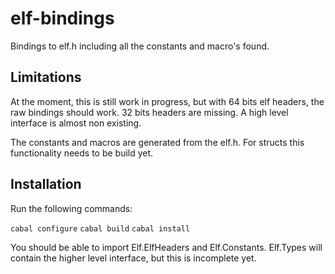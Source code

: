 # elf-bindings

Bindings to elf.h including all the constants and macro's found. 

## Limitations  

At the moment, this is still work in progress, but with 64 bits elf headers, the raw bindings should work. 
32 bits headers are missing. A high level interface is almost non existing.

The constants and macros are generated from the elf.h. For structs this functionality needs to be build yet. 

## Installation

Run the following commands:

`cabal configure`
`cabal build`
`cabal install`

You should be able to import Elf.ElfHeaders and Elf.Constants. Elf.Types will contain the higher level interface, but 
this is incomplete yet. 
